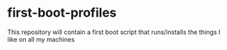# first-boot-profiles
This repository will contain a first boot script that runs/installs the things I like on all my machines
